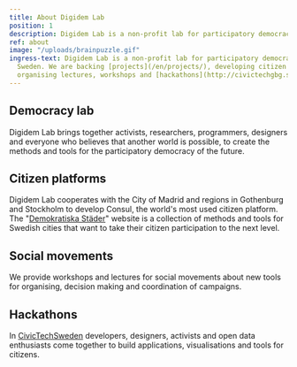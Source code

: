 ```yaml
---
title: About Digidem Lab
position: 1
description: Digidem Lab is a non-profit lab for participatory democracy.
ref: about
image: "/uploads/brainpuzzle.gif"
ingress-text: Digidem Lab is a non-profit lab for participatory democracy based in
  Sweden. We are backing [projects](/en/projects/), developing citizen platforms,
  organising lectures, workshops and [hackathons](http://civictechgbg.se/en/).
---
```


## Democracy lab
Digidem Lab brings together activists, researchers, programmers, designers and everyone who believes that another world is possible, to create the methods and tools for the participatory democracy of the future.

## Citizen platforms
Digidem Lab cooperates with the City of Madrid and regions in Gothenburg and Stockholm to develop Consul, the world's most used citizen platform. The "[Demokratiska Städer](http://demokratiskastader.se)" website is a collection of methods and tools for Swedish cities that want to take their citizen participation to the next level.

## Social movements
We provide workshops and lectures for social movements about new tools for organising, decision making and coordination of campaigns.

## Hackathons
In [CivicTechSweden](http://civictech.se/en/) developers, designers, activists and open data enthusiasts come together to build applications, visualisations and tools for citizens.
